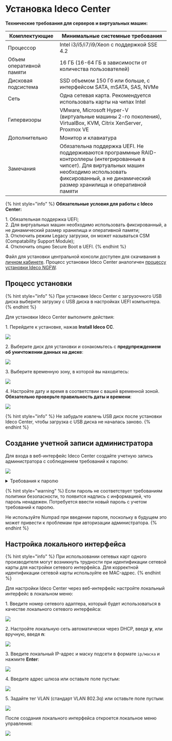 # Установка Ideco Center

**Технические требования для серверов и виртуальных машин:**

|Комплектующие|Минимальные системные требования|
|-------------|--------------------------------|
|Процессор|Intel i3/i5/i7/i9/Xeon с поддержкой SSE 4.2|
|Объем оперативной памяти|16 ГБ (16-64 ГБ в зависимости от количества пользователей)|
|Дисковая подсистема|SSD объемом 150 Гб или больше, с интерфейсом SATA, mSATA, SAS, NVMe|
|Сеть|Одна сетевая карта. Рекомендуется использовать карты на чипах Intel|
|Гипервизоры|VMware, Microsoft Hyper-V (виртуальные машины 2-го поколения), VirtualBox, KVM, Citrix XenServer, Proxmox VE|
|Дополнительно|Монитор и клавиатура|
|Замечания|Обязательна поддержка UEFI. Не поддерживаются программные RAID-контроллеры (интегрированные в чипсет). Для виртуальных машин необходимо использовать фиксированный, а не динамический размер хранилища и оперативной памяти|

{% hint style="info" %}
**Обязательные условия для работы с Ideco Center:**

1\. Обязательная поддержка UEFI; \
2\. Для виртуальных машин необходимо использовать фиксированный, а не динамический размер хранилища и оперативной памяти; \
3\. Отключить режим Legacy загрузки, он может называться CSM (Compatability Support Module); \
4\. Отключить опцию Secure Boot в UEFI.
{% endhint %}

Файл для установки центральной консоли доступен для скачивания в [личном кабинете](https://my.ideco.ru/#/utm/download). Процесс установки Ideco Center аналогичен [процессу установки Ideco NGFW](/installation/installation-process.md).

## Процесс установки

{% hint style="info" %}
При установке Ideco Center с загрузочного USB диска выберите загрузку с USB диска в настройках UEFI компьютера.
{% endhint %}

Для установки Ideco Center выполните действия:

1\. Перейдите к установке, нажав **Install Ideco CC**.

![](/.gitbook/assets/сс-setup.png)

2\. Выберите диск для установки и ознакомьтесь с **предупреждением об уничтожении данных на диске**:

![](/.gitbook/assets/сс-setup1.png)

3\. Выберите временную зону, в которой вы находитесь:

![](/.gitbook/assets/local-menu18.png)

4\. Настройте дату и время в соответствии с вашей временной зоной. **Обязательно проверьте правильность даты и времени**:

![](/.gitbook/assets/local-menu19.png)

{% hint style="info" %}
Не забудьте извлечь USB диск после установки Ideco Center, чтобы загрузка с USB диска не началась заново.
{% endhint %}

## Создание учетной записи администратора

Для входа в веб-интерфейс Ideco Center создайте учетную запись администратора с соблюдением требований к паролю:

![](/.gitbook/assets/local-menu20.png)

<details>
<summary>Требования к паролю</summary>

* **Минимальная длина пароля** - 12 символов;
* **Содержит строчные и заглавные латинские буквы**;
* **Содержит цифры**;
* **Содержит специальные символы** (! # $ % & ' * + и другие).
</details>

{% hint style="warning" %}
Если пароль не соответствует требованиям политики безопасности, то появится надпись с информацией, что пароль ненадежен. Потребуется ввести новый пароль с учетом требований к паролю.

Не используйте Numpad при введении пароля, поскольку в будущем это может привести к проблемам при авторизации администратора.
{% endhint %}

## Настройка локального интерфейса

{% hint style="info" %}
При использовании сетевых карт одного производителя могут возникнуть трудности при идентификации сетевой карты для настройки сетевого интерфейса.
Для корректной идентификации сетевой карты используйте ее MAC-адрес.
{% endhint %}

Для настройки Ideco Center через веб-интерфейс настройте локальный интерфейс в локальном меню:

1\. Введите номер сетевого адаптера, который будет использоваться в качестве локального сетевого интерфейса:

![](/.gitbook/assets/local-menu22.png)

2\. Настройте локальную сеть автоматически через DHCP, введя **y**, или вручную, введя **n**:

![](/.gitbook/assets/local-menu23.png)

3\. Введите локальный IP-адрес и маску подсети в формате `ip/маска` и нажмите **Enter**:

![](/.gitbook/assets/local-menu24.png)

4\. Введите адрес шлюза или оставьте поле пустым:

![](/.gitbook/assets/local-menu25.png)

5\. Задайте тег VLAN (стандарт VLAN 802.3q) или оставьте поле пустым:

![](/.gitbook/assets/local-menu27.png)

После создания локального интерфейса откроется локальное меню управления: 

![](/.gitbook/assets/сс-local-menu.png)
